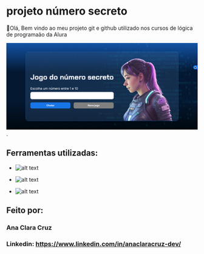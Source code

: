 # projeto número secreto

🔖Olá, Bem vindo ao meu projeto git e github utilizado nos cursos de lógica de programaão da Alura

![alt text](img/foto-jogo-secreto.png).

## Ferramentas utilizadas:

*  ![alt text](https://img.shields.io/badge/HTML-239120?style=for-the-badge&logo=html5&logoColor=white)

* ![alt text](https://img.shields.io/badge/CSS-239120?&style=for-the-badge&logo=css3&logoColor=white)

* ![alt text](https://img.shields.io/badge/JavaScript-F7DF1E?style=for-the-badge&logo=javascript&logoColor=black)


## Feito por:

### Ana Clara Cruz

### Linkedin: https://www.linkedin.com/in/anaclaracruz-dev/
